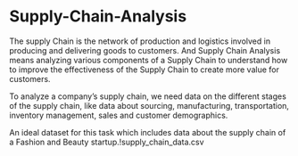 # Supply-Chain-Analysis

The supply Chain is the network of production and logistics involved in producing and delivering goods to customers. And Supply Chain Analysis means analyzing various components of a Supply Chain to understand how to improve the effectiveness of the Supply Chain to create more value for customers.

To analyze a company’s supply chain, we need data on the different stages of the supply chain, like data about sourcing, manufacturing, transportation, inventory management, sales and customer demographics.

An ideal dataset for this task which includes data about the supply chain of a Fashion and Beauty startup.!supply_chain_data.csv
